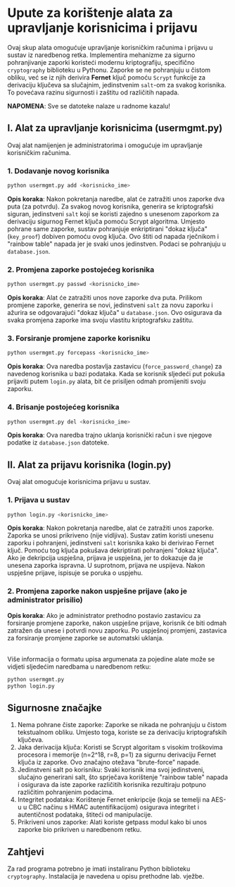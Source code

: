 # Upute za korištenje alata za upravljanje korisnicima i prijavu

Ovaj skup alata omogućuje upravljanje korisničkim računima i prijavu u sustav iz naredbenog retka. Implementira mehanizme za sigurno pohranjivanje zaporki koristeći modernu kriptografiju, specifično `cryptography` biblioteku u Pythonu. Zaporke se ne pohranjuju u čistom obliku, već se iz njih derivira **Fernet** ključ pomoću `Scrypt` funkcije za derivaciju ključeva sa slučajnim, jedinstvenim `salt`-om za svakog korisnika. To povećava razinu sigurnosti i zaštitu od različitih napada.

**NAPOMENA**: Sve se datoteke nalaze u radnome kazalu!

## I. Alat za upravljanje korisnicima (usermgmt.py)

Ovaj alat namijenjen je administratorima i omogućuje im upravljanje korisničkim računima.

### 1. Dodavanje novog korisnika

```bash
python usermgmt.py add <korisnicko_ime>
```

**Opis koraka**: Nakon pokretanja naredbe, alat će zatražiti unos zaporke dva puta (za potvrdu). Za svakog novog korisnika, generira se kriptografski siguran, jedinstveni `salt` koji se koristi zajedno s unesenom zaporkom za derivaciju sigurnog Fernet ključa pomoću Scrypt algoritma. Umjesto pohrane same zaporke, sustav pohranjuje enkriptirani "dokaz ključa" (`key_proof`) dobiven pomoću ovog ključa. Ovo štiti od napada rječnikom i "rainbow table" napada jer je svaki unos jedinstven. Podaci se pohranjuju u `database.json`.

### 2. Promjena zaporke postojećeg korisnika

```bash
python usermgmt.py passwd <korisnicko_ime>
```

**Opis koraka**: Alat će zatražiti unos nove zaporke dva puta. Prilikom promjene zaporke, generira se novi, jedinstveni `salt` za novu zaporku i ažurira se odgovarajući "dokaz ključa" u `database.json`. Ovo osigurava da svaka promjena zaporke ima svoju vlastitu kriptografsku zaštitu.

### 3. Forsiranje promjene zaporke korisniku

```bash
python usermgmt.py forcepass <korisnicko_ime>
```

**Opis koraka**: Ova naredba postavlja zastavicu (`force_password_change`) za navedenog korisnika u bazi podataka. Kada se korisnik sljedeći put pokuša prijaviti putem `login.py` alata, bit će prisiljen odmah promijeniti svoju zaporku.

### 4. Brisanje postojećeg korisnika

```bash
python usermgmt.py del <korisnicko_ime>
```

**Opis koraka**: Ova naredba trajno uklanja korisnički račun i sve njegove podatke iz `database.json` datoteke.

## II. Alat za prijavu korisnika (login.py)

Ovaj alat omogućuje korisnicima prijavu u sustav.
### 1. Prijava u sustav

```bash
python login.py <korisnicko_ime>
```

**Opis koraka**: Nakon pokretanja naredbe, alat će zatražiti unos zaporke. Zaporka se unosi prikriveno (nije vidljiva). Sustav zatim koristi unesenu zaporku i pohranjeni, jedinstveni `salt` korisnika kako bi derivirao Fernet ključ. Pomoću tog ključa pokušava dekriptirati pohranjeni "dokaz ključa". Ako je dekripcija uspješna, prijava je uspješna, jer to dokazuje da je unesena zaporka ispravna. U suprotnom, prijava ne uspijeva. Nakon uspješne prijave, ispisuje se poruka o uspjehu.

### 2. Promjena zaporke nakon uspješne prijave (ako je administrator prisilio)

**Opis koraka**: Ako je administrator prethodno postavio zastavicu za forsiranje promjene zaporke, nakon uspješne prijave, korisnik će biti odmah zatražen da unese i potvrdi novu zaporku. Po uspješnoj promjeni, zastavica za forsiranje promjene zaporke se automatski uklanja.

<br>
Više informacija o formatu upisa argumenata za pojedine alate može se vidjeti sljedećim naredbama u naredbenom retku:

```bash
python usermgmt.py
python login.py
```

## Sigurnosne značajke

1. Nema pohrane čiste zaporke: Zaporke se nikada ne pohranjuju u čistom tekstualnom obliku. Umjesto toga, koriste se za derivaciju kriptografskih ključeva.
2. Jaka derivacija ključa: Koristi se Scrypt algoritam s visokim troškovima procesora i memorije (n=2^18, r=8, p=1) za sigurnu derivaciju Fernet ključa iz zaporke. Ovo značajno otežava "brute-force" napade.
3. Jedinstveni salt po korisniku: Svaki korisnik ima svoj jedinstveni, slučajno generirani salt, što sprječava korištenje "rainbow table" napada i osigurava da iste zaporke različitih korisnika rezultiraju potpuno različitim pohranjenim podacima.
4. Integritet podataka: Korištenje Fernet enkripcije (koja se temelji na AES-u u CBC načinu s HMAC autentifikacijom) osigurava integritet i autentičnost podataka, štiteći od manipulacije.
5. Prikriveni unos zaporke: Alati koriste getpass modul kako bi unos zaporke bio prikriven u naredbenom retku.

## Zahtjevi

Za rad programa potrebno je imati instaliranu Python biblioteku `cryptography`. Instalacija je navedena u opisu prethodne lab. vježbe.
